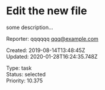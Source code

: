 # Edit the new file

some description...

Reporter: qqqqqq <qqq@example.com>  

Created: 2019-08-14T13:48:45Z  
Updated: 2020-01-28T16:24:35.748Z

Type: task  
Status: selected  
Priority: 10.375
